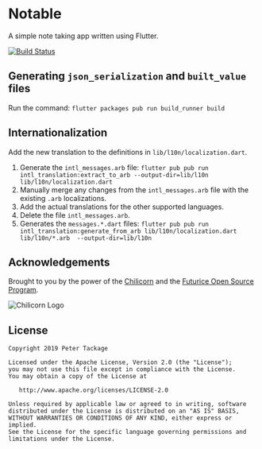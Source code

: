 # Notable

A simple note taking app written using Flutter.

[![Build Status](https://app.bitrise.io/app/c47c81b05b94cb7a/status.svg?token=6vEQfkde9oSyW7I1DHHOyw&branch=master)](https://app.bitrise.io/app/c47c81b05b94cb7a)

## Generating `json_serialization` and `built_value` files

Run the command: `flutter packages pub run build_runner build`

## Internationalization

Add the new translation to the definitions in `lib/l10n/localization.dart`. 

1. Generate the `intl_messages.arb` file: `flutter pub pub run intl_translation:extract_to_arb --output-dir=lib/l10n lib/l10n/localization.dart`
1. Manually merge any changes from the `intl_messages.arb` file with the existing `.arb` localizations.
1. Add the actual translations for the other supported languages.
1. Delete the file `intl_messages.arb`.
1. Generates the `messages.*.dart` files: `flutter pub pub run intl_translation:generate_from_arb lib/l10n/localization.dart lib/l10n/*.arb  --output-dir=lib/l10n`

## Acknowledgements

Brought to you by the power of the [Chilicorn](http://spiceprogram.org/chilicorn-history/) and the [Futurice Open Source Program](http://spiceprogram.org/).

![Chilicorn Logo](https://raw.githubusercontent.com/futurice/spiceprogram/gh-pages/assets/img/logo/chilicorn_no_text-256.png)
## License

    Copyright 2019 Peter Tackage

    Licensed under the Apache License, Version 2.0 (the "License");
    you may not use this file except in compliance with the License.
    You may obtain a copy of the License at

       http://www.apache.org/licenses/LICENSE-2.0

    Unless required by applicable law or agreed to in writing, software
    distributed under the License is distributed on an "AS IS" BASIS,
    WITHOUT WARRANTIES OR CONDITIONS OF ANY KIND, either express or implied.
    See the License for the specific language governing permissions and
    limitations under the License.


